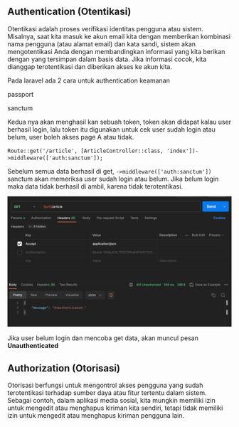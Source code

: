 ## Authentication (Otentikasi)

Otentikasi adalah proses verifikasi identitas pengguna atau sistem. Misalnya, saat kita masuk ke akun email kita dengan memberikan kombinasi nama pengguna (atau alamat email) dan kata sandi, sistem akan mengotentikasi Anda dengan membandingkan informasi yang kita berikan dengan yang tersimpan dalam basis data. Jika informasi cocok, kita dianggap terotentikasi dan diberikan akses ke akun kita.

Pada laravel ada 2 cara untuk authentication keamanan

passport

sanctum

Kedua nya akan menghasil kan sebuah token, token akan didapat kalau user berhasil login, lalu token itu digunakan untuk cek user sudah login atau belum, user boleh akses page A atau tidak.

```
Route::get('/article', [ArticleController::class, 'index'])->middleware(['auth:sanctum']);
```

Sebelum semua data berhasil di get, `->middleware(['auth:sanctum'])` sanctum akan memeriksa user sudah login atau belum. Jika belum login maka data tidak berhasil di ambil, karena tidak terotentikasi.

![sanctum](images/sanctum.png)

Jika user belum login dan mencoba get data, akan muncul pesan **Unauthenticated**

## Authorization (Otorisasi)

Otorisasi berfungsi untuk mengontrol akses pengguna yang sudah terotentikasi terhadap sumber daya atau fitur tertentu dalam sistem. Sebagai contoh, dalam aplikasi media sosial, kita mungkin memiliki izin untuk mengedit atau menghapus kiriman kita sendiri, tetapi tidak memiliki izin untuk mengedit atau menghapus kiriman pengguna lain.